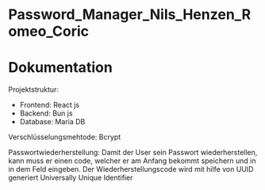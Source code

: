 # Password_Manager_Nils_Henzen_Romeo_Coric
# Dokumentation
Projektstruktur:
- Frontend: React js
- Backend: Bun js
- Database: Maria DB




Verschlüsselungsmehtode:
Bcrypt


Passwortwiederherstellung:
Damit der User sein Passwort wiederherstellen, kann muss er einen code, welcher er am Anfang bekommt speichern und in in dem Feld eingeben. Der Wiederherstellungscode wird mit hilfe von UUID generiert Universally Unique Identifier
